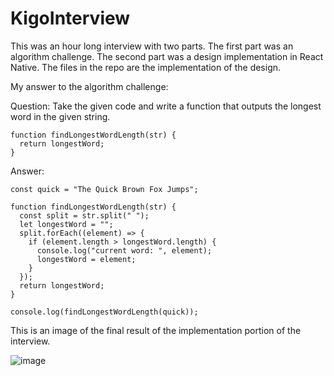 # KigoInterview

This was an hour long interview with two parts. The first part was an algorithm challenge. The second part was a design implementation in React Native. The files in the repo are the implementation of the design. 

My answer to the algorithm challenge:

Question:
Take the given code and write a function that outputs the longest word in the given string.

```
function findLongestWordLength(str) {
  return longestWord;
}
```

Answer:

```
const quick = "The Quick Brown Fox Jumps";

function findLongestWordLength(str) {
  const split = str.split(" ");
  let longestWord = "";
  split.forEach((element) => {
    if (element.length > longestWord.length) {
      console.log("current word: ", element);
      longestWord = element;
    }
  });
  return longestWord;
}

console.log(findLongestWordLength(quick));
```

This is an image of the final result of the implementation portion of the interview.

![image](https://github.com/AustinPoulson/KigoInterview/assets/58403188/9cbeed14-beab-4bd1-b11f-c90954b988d4)
